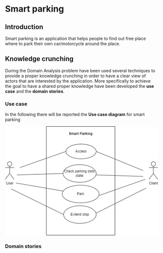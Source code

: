 # Smart parking
## Introduction
Smart parking is an application that helps people to find out free place where to park their own car/motorcycle around the place.

## Knowledge crunching
During the Domain Analysis problem have been used several techniques to provide a proper knowledge crunching in order to have a clear view of actors that are interested by the application. More specifically to achieve the goal to have a shared proper knowledge have been developed the **use case** and the **domain stories**.

### Use case

In the following there will be reported the **Use case diagram** for smart parking

![alt text](../use_case/Use%20case%20diagram.png "Use case diagram")

### Domain stories
